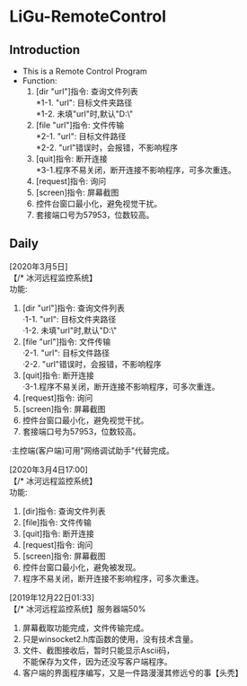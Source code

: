 # LiGu-RemoteControl  
## Introduction  
* This is a Remote Control Program
* Function:  
  1. [dir "url"]指令: 查询文件列表  
    *1-1. "url": 目标文件夹路径  
    *1-2. 未填"url"时,默认"D:\\"  
  2. [file "url"]指令: 文件传输  
    *2-1. "url": 目标文件路径  
    *2-2. "url"错误时，会报错，不影响程序  
  3. [quit]指令: 断开连接  
    *3-1.程序不易关闭，断开连接不影响程序，可多次重连。  
  4. [request]指令: 询问  
  5. [screen]指令: 屏幕截图  
  6. 控件台窗口最小化，避免视觉干扰。  
  7. 套接端口号为57953，位数较高。  

## Daily
[2020年3月5日]  
【/* 冰河远程监控系统】  
功能:  
1. [dir "url"]指令: 查询文件列表  
    ·1-1. "url": 目标文件夹路径  
    ·1-2. 未填"url"时,默认"D:\\"  
2. [file "url"]指令: 文件传输  
     ·2-1. "url": 目标文件路径  
     ·2-2. "url"错误时，会报错，不影响程序  
3. [quit]指令: 断开连接  
     ·3-1.程序不易关闭，断开连接不影响程序，可多次重连。  
4. [request]指令: 询问  
5. [screen]指令: 屏幕截图  
6. 控件台窗口最小化，避免视觉干扰。  
7. 套接端口号为57953，位数较高。   
  
·主控端(客户端)可用"网络调试助手"代替完成。  

[2020年3月4日17:00]  
【/* 冰河远程监控系统】  
功能:  
1. [dir]指令: 查询文件列表  
2. [file]指令: 文件传输  
3. [quit]指令: 断开连接  
4. [request]指令: 询问  
5. [screen]指令: 屏幕截图  
6. 控件台窗口最小化，避免被发现。  
7. 程序不易关闭，断开连接不影响程序，可多次重连。    

[2019年12月22日01:33]  
【/* 冰河远程监控系统】服务器端50%  
1. 屏幕截取功能完成，文件传输完成。  
2. 只是winsocket2.h库函数的使用，没有技术含量。  
3. 文件、截图接收后，暂时只能显示Ascii码，  
    不能保存为文件，因为还没写客户端程序。  
4. 客户端的界面程序编写，又是一件路漫漫其修远兮的事【头秃】  
  
